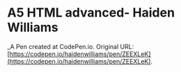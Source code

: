 # A5 HTML advanced- Haiden Williams
 _A Pen created at CodePen.io. Original URL: [https://codepen.io/haidenwilliams/pen/ZEEXLeK](https://codepen.io/haidenwilliams/pen/ZEEXLeK).

 